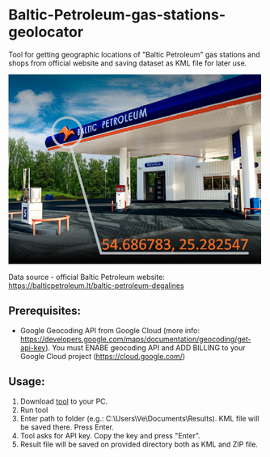 # Baltic-Petroleum-gas-stations-geolocator
 Tool for getting geographic locations of "Baltic Petroleum" gas stations and shops from official website and saving dataset as KML file for later use.  
 
 <img src="/images/thumbnail.png" width="500"/>
 
 Data source - official Baltic Petroleum website: https://balticpetroleum.lt/baltic-petroleum-degalines 
 

## Prerequisites:
* Google Geocoding API from Google Cloud (more info: https://developers.google.com/maps/documentation/geocoding/get-api-key). You must ENABE geocoding API and ADD BILLING to your Google Cloud project (https://cloud.google.com/)

## Usage:
1. Download [tool](https://github.com/VePink/Baltic-Petroleum-gas-stations-geolocator/blob/main/dist/BP_to_KML.exe?) to your PC.
1. Run tool
1. Enter path to folder (e.g.: C:\Users\Ve\Documents\Results). KML file will be saved there. Press Enter.
1. Tool asks for API key. Copy the key and press "Enter".
2. Result file will be saved on provided directory both as KML and ZIP file.
